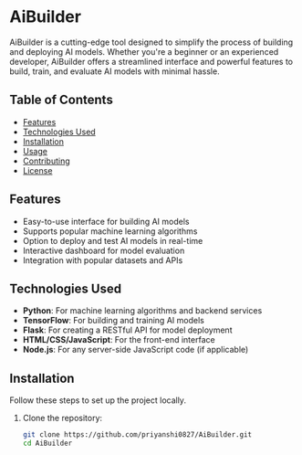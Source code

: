 # AiBuilder

AiBuilder is a cutting-edge tool designed to simplify the process of building and deploying AI models. Whether you're a beginner or an experienced developer, AiBuilder offers a streamlined interface and powerful features to build, train, and evaluate AI models with minimal hassle.

## Table of Contents
- [Features](#features)
- [Technologies Used](#technologies-used)
- [Installation](#installation)
- [Usage](#usage)
- [Contributing](#contributing)
- [License](#license)

## Features
- Easy-to-use interface for building AI models
- Supports popular machine learning algorithms
- Option to deploy and test AI models in real-time
- Interactive dashboard for model evaluation
- Integration with popular datasets and APIs

## Technologies Used
- **Python**: For machine learning algorithms and backend services
- **TensorFlow**: For building and training AI models
- **Flask**: For creating a RESTful API for model deployment
- **HTML/CSS/JavaScript**: For the front-end interface
- **Node.js**: For any server-side JavaScript code (if applicable)

## Installation

Follow these steps to set up the project locally.

1. Clone the repository:
   ```bash
   git clone https://github.com/priyanshi0827/AiBuilder.git
   cd AiBuilder
